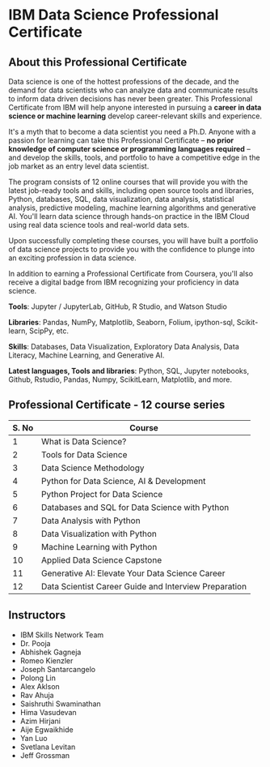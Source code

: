 # IBM Data Science Professional Certificate

## About this Professional Certificate
Data science is one of the hottest professions of the decade, and the demand for data scientists who can analyze data and communicate results to inform data driven decisions has never been greater. This Professional Certificate from IBM will help anyone interested in pursuing a **career in data science or machine learning** develop career-relevant skills and experience.

It's a myth that to become a data scientist you need a Ph.D. Anyone with a passion for learning can take this Professional Certificate – **no prior knowledge of computer science or programming languages required** – and develop the skills, tools, and portfolio to have a competitive edge in the job market as an entry level data scientist.

The program consists of 12 online courses that will provide you with the latest job-ready tools and skills, including open source tools and libraries, Python, databases, SQL, data visualization, data analysis, statistical analysis, predictive modeling, machine learning algorithms and generative AI. You'll learn data science through hands-on practice in the IBM Cloud using real data science tools and real-world data sets.

Upon successfully completing these courses, you will have built a portfolio of data science projects to provide you with the confidence to plunge into an exciting profession in data science.

In addition to earning a Professional Certificate from Coursera, you'll also receive a digital badge from IBM recognizing your proficiency in data science.

**Tools**: Jupyter / JupyterLab, GitHub, R Studio, and Watson Studio

**Libraries**: Pandas, NumPy, Matplotlib, Seaborn, Folium, ipython-sql, Scikit-learn, ScipPy, etc.

**Skills**: Databases, Data Visualization, Exploratory Data Analysis, Data Literacy, Machine Learning, and Generative AI.

**Latest languages, Tools and libraries**: Python, SQL, Jupyter notebooks, Github, Rstudio, Pandas, Numpy, ScikitLearn, Matplotlib, and more.

## Professional Certificate - 12 course series
| S. No |       Course        |
|-------|---------------------|
|   1   |What is Data Science?|
|   2   |Tools for Data Science|
|   3   |Data Science Methodology|
|   4   |Python for Data Science, AI & Development|
|   5   |Python Project for Data Science|
|   6   |Databases and SQL for Data Science with Python|
|   7   |Data Analysis with Python|
|   8   |Data Visualization with Python|
|   9   |Machine Learning with Python|
|  10   |Applied Data Science Capstone|
|  11   |Generative AI: Elevate Your Data Science Career|
|  12   |Data Scientist Career Guide and Interview Preparation|

## Instructors
* IBM Skills Network Team
* Dr. Pooja
* Abhishek Gagneja
* Romeo Kienzler
* Joseph Santarcangelo
* Polong Lin
* Alex Aklson
* Rav Ahuja
* Saishruthi Swaminathan
* Hima Vasudevan
* Azim Hirjani
* Aije Egwaikhide
* Yan Luo
* Svetlana Levitan
* Jeff Grossman
